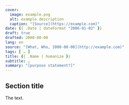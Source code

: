 ```yaml
---
cover:
  image: example.png
  alt: example description
  caption: "[Source](https://example.com)"
date: {{ .Date | dateFormat "2006-01-02" }}
draft: true
drafted: 2000-00-00
lang: en
source: "[What, Who, 2000-00-00](http://example.com)"
tags: [ … ]
title: {{ .Name | humanize }}
subtitle: …
summary: "[purpose statement?]"
---
```


## Section title

The text.
